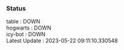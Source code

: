 ### Status


table : DOWN  
hogwarts : DOWN  
icy-bot : DOWN  
Latest Update : 2023-05-22 09:11:10.330548
